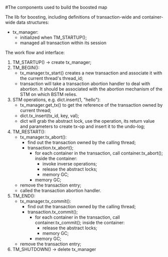#The components used to build the boosted map

The lib for boosting, including definitions of transaction-wide and container-wide data structures:

* tx_manager: 
    * initialized when TM_STARTUP();
    * managed all transaction within its session 


The work flow and interface:

1. TM_STARTUP() -> create tx_manager;
2. TM_BEGIN():
    * tx_manager.tx_start() creates a new transaction and associate it with the current thread's thread_id;
    * transaction will take a transaction abortion handler to deal with abortion. It should be associated with the abortion
        mechanism of the STM on which BSTM relies.
3. STM operations, e.g. dict.insert(1, "hello"):
    * tx_manager.get_tx() to get the reference of the transaction owned by current thread;
    * dict.tx_insert(tx_id, key, val);
    * dict will grab the abstract lock, use the operation, its return value and parameters to create tx-op and insert it to the undo-log;
4. TM_RESTART():
    * tx_manager.tx_abort():
        * find out the transaction owned by the calling thread;
        * transaction.tx_abort();
            * for each container in the transaction, call container.tx_abort(); inside the container:
                * invoke inverse operations;
                * release the abstract locks;
                * memory GC;
            * memory GC;
    * remove the transaction entry;
    * called the transaction abortion handler.
5. TM_END():
    * tx_manager.tx_commit():
        * find out the transaction owned by the calling thread;
        * transaction.tx_commit();
            * for each container in the transaction, call container.tx_commit(); inside the container:
                * release the abstract locks;
                * memory GC;
            * memory GC;
    * remove the transaction entry;
6. TM_SHUTDOWN() -> delete tx_manager



